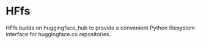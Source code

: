 # HFfs

HFfs builds on huggingface_hub to provide a convenient Python filesystem interface for huggingface.co repositories.